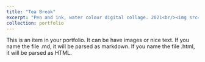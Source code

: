 ```yaml
---
title: "Tea Break"
excerpt: "Pen and ink, water colour digital collage. 2021<br/><img src='/images/Tea.jpg'>"
collection: portfolio
---
```


This is an item in your portfolio. It can be have images or nice text. If you name the file .md, it will be parsed as markdown. If you name the file .html, it will be parsed as HTML. 

